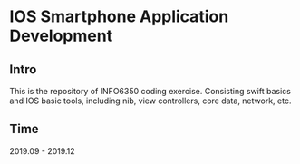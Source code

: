 # IOS Smartphone Application Development

## Intro

This is the repository of INFO6350 coding exercise. Consisting swift basics and IOS basic tools, including nib, view controllers, core data, network, etc. 

## Time

2019.09 - 2019.12